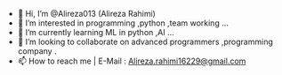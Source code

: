 - 👋 Hi, I’m @Alireza013 (Alireza Rahimi)
- 👀 I’m interested in programming ,python ,team working ...
- 🌱 I’m currently learning ML in python ,AI ...
- 💞️ I’m looking to collaborate on advanced programmers ,programming company .
- 📫 How to reach me | E-Mail : Alireza.rahimi16229@gmail.com

<!---
Alireza013/Alireza013 is a ✨ special ✨ repository because its `README.md` (this file) appears on your GitHub profile.
You can click the Preview link to take a look at your changes.
--->

